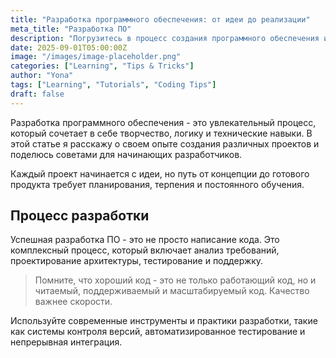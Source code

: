 ```yaml
---
title: "Разработка программного обеспечения: от идеи до реализации"
meta_title: "Разработка ПО"
description: "Погрузитесь в процесс создания программного обеспечения и узнайте о ключевых этапах разработки"
date: 2025-09-01T05:00:00Z
image: "/images/image-placeholder.png"
categories: ["Learning", "Tips & Tricks"]
author: "Yona"
tags: ["Learning", "Tutorials", "Coding Tips"]
draft: false
---
```


Разработка программного обеспечения - это увлекательный процесс, который сочетает в себе творчество, логику и технические навыки. В этой статье я расскажу о своем опыте создания различных проектов и поделюсь советами для начинающих разработчиков.

Каждый проект начинается с идеи, но путь от концепции до готового продукта требует планирования, терпения и постоянного обучения.

## Процесс разработки

Успешная разработка ПО - это не просто написание кода. Это комплексный процесс, который включает анализ требований, проектирование архитектуры, тестирование и поддержку.

> Помните, что хороший код - это не только работающий код, но и читаемый, поддерживаемый и масштабируемый код. Качество важнее скорости.

Используйте современные инструменты и практики разработки, такие как системы контроля версий, автоматизированное тестирование и непрерывная интеграция.
